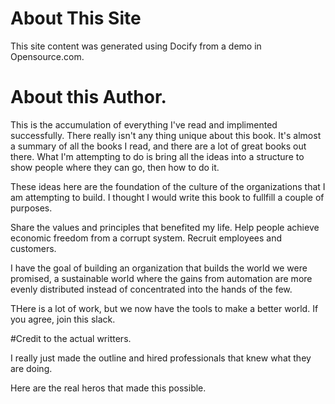 # About This Site

This site content was generated using Docify from a demo in Opensource.com.

# About this Author.

This is the accumulation of everything I've read and implimented successfully. There really isn't any
thing unique about this book. It's almost a summary of all the books I read, and there are a lot of great books out there.
What I'm attempting to do is bring all the ideas into a structure to show people where they can go,
then how to do it.

These ideas here are the foundation of the culture of the organizations that I am attempting to build.
I thought I would write this book to fullfill a couple of purposes.

Share the values and principles that benefited my life.
Help people achieve economic freedom from a corrupt system.
Recruit employees and customers.

I have the goal of building an organization that builds the world we were promised, a sustainable 
world
where the gains from automation are more evenly distributed instead of concentrated into the hands 
of the few.

THere is a lot of work, but we now have the tools to make a better world.
If you agree, join this slack.

#Credit to the actual writters.

I really just made the outline and hired professionals that knew what they are doing.

Here are the real heros that made this possible.


